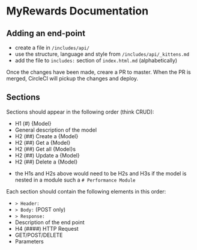 # MyRewards Documentation

## Adding an end-point
- create a file in `/includes/api/`
- use the structure, language and style from `/includes/api/_kittens.md` 
- add the file to `includes:` section of `index.html.md` (alphabetically)

Once the changes have been made, creare a PR to master. When the PR is merged, CircleCI will pickup the changes and deploy.

## Sections

Sections should appear in the following order (think CRUD):

- H1 (#) {Model}
- General description of the model
- H2 (##) Create a {Model}
- H2 (##) Get a {Model}
- H2 (##) Get all {Model}s
- H2 (##) Update a {Model}
- H2 (##) Delete a {Model}
* the H1s and H2s above would need to be H2s and H3s if the model is nested
in a module such a `# Performance Module`


Each section should contain the following elements in this order:

- `> Header:`
- `> Body:` (POST only)
- `> Response:` 
- Description of the end point
- H4 (####) HTTP Request
- GET/POST/DELETE
- Parameters
 

